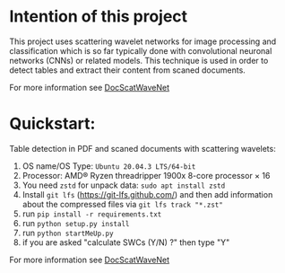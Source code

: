 # Intention of this project

This project uses scattering wavelet networks for image processing and classification which is so far typically done with convolutional neuronal networks (CNNs) or related models. This technique is used in order to detect tables and extract their content from scaned documents. 

For more information see [DocScatWaveNet](https://github.com/AlgoBitConsulting/scatteringWaveletsNetwork/wiki)

# Quickstart:

Table detection in PDF and scaned documents with scattering wavelets:

1) OS name/OS Type: `Ubuntu 20.04.3 LTS/64-bit`
2) Processor: AMD® Ryzen threadripper 1900x 8-core processor × 16
3) You need `zstd` for unpack data: `sudo apt install zstd`
4) Install `git lfs` (https://git-lfs.github.com/) and then add information about the compressed files via `git lfs track "*.zst"` 
5) run `pip install -r requirements.txt`
6) run `python setup.py install`
7) run `python startMeUp.py`
8) if you are asked "calculate SWCs (Y/N) ?" then type "Y"


For more information see [DocScatWaveNet](https://github.com/AlgoBitConsulting/scatteringWaveletsNetwork/wiki)



